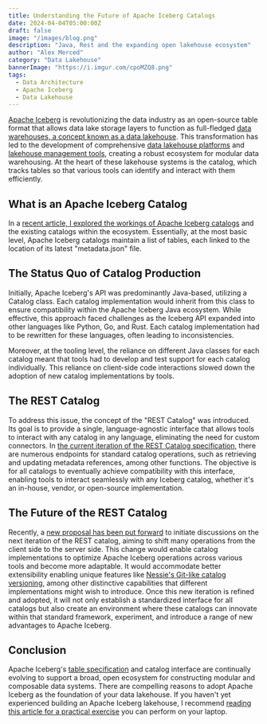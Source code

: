 ```yaml
---
title: Understanding the Future of Apache Iceberg Catalogs
date: 2024-04-04T05:00:00Z
draft: false
image: "/images/blog.png"
description: "Java, Rest and the expanding open lakehouse ecosystem"
author: "Alex Merced"
category: "Data Lakehouse"
bannerImage: "https://i.imgur.com/cpoMZQ8.png"
tags:
  - Data Architecture
  - Apache Iceberg
  - Data Lakehouse
---
```


[Apache Iceberg](https://www.dremio.com/blog/apache-iceberg-101-your-guide-to-learning-apache-iceberg-concepts-and-practices/) is revolutionizing the data industry as an open-source table format that allows data lake storage layers to function as full-fledged [data warehouses, a concept known as a data lakehouse](https://www.dremio.com/blog/why-lakehouse-why-now-what-is-a-data-lakehouse-and-how-to-get-started/). This transformation has led to the development of comprehensive [data lakehouse platforms](https://www.dremio.com/blog/what-is-a-data-lakehouse-platform/) and [lakehouse management tools](https://www.dremio.com/blog/what-is-lakehouse-management-git-for-data-automated-apache-iceberg-table-maintenance-and-more/), creating a robust ecosystem for modular data warehousing. At the heart of these lakehouse systems is the catalog, which tracks tables so that various tools can identify and interact with them efficiently.

## What is an Apache Iceberg Catalog

In a [recent article, I explored the workings of Apache Iceberg catalogs](https://amdatalakehouse.substack.com/p/a-deep-dive-into-the-concept-and) and the existing catalogs within the ecosystem. Essentially, at the most basic level, Apache Iceberg catalogs maintain a list of tables, each linked to the location of its latest "metadata.json" file.

## The Status Quo of Catalog Production

Initially, Apache Iceberg's API was predominantly Java-based, utilizing a Catalog class. Each catalog implementation would inherit from this class to ensure compatibility within the Apache Iceberg Java ecosystem. While effective, this approach faced challenges as the Iceberg API expanded into other languages like Python, Go, and Rust. Each catalog implementation had to be rewritten for these languages, often leading to inconsistencies.

Moreover, at the tooling level, the reliance on different Java classes for each catalog meant that tools had to develop and test support for each catalog individually. This reliance on client-side code interactions slowed down the adoption of new catalog implementations by tools.

## The REST Catalog

To address this issue, the concept of the "REST Catalog" was introduced. Its goal is to provide a single, language-agnostic interface that allows tools to interact with any catalog in any language, eliminating the need for custom connectors. In [the current iteration of the REST Catalog specification](https://github.com/apache/iceberg/blob/main/open-api/rest-catalog-open-api.yaml), there are numerous endpoints for standard catalog operations, such as retrieving and updating metadata references, among other functions. The objective is for all catalogs to eventually achieve compatibility with this interface, enabling tools to interact seamlessly with any Iceberg catalog, whether it's an in-house, vendor, or open-source implementation.

## The Future of the REST Catalog

Recently, a [new proposal has been put forward](https://lists.apache.org/thread/pqljowgy26tr0vh9xfwsth3g5z5z824k) to initiate discussions on the next iteration of the REST catalog, aiming to shift many operations from the client side to the server side. This change would enable catalog implementations to optimize Apache Iceberg operations across various tools and become more adaptable. It would accommodate better extensibility enabling unique features like [Nessie's Git-like catalog versioning](https://projectnessie.org/), among other distinctive capabilities that different implementations might wish to introduce. Once this new iteration is refined and adopted, it will not only establish a standardized interface for all catalogs but also create an environment where these catalogs can innovate within that standard framework, experiment, and introduce a range of new advantages to Apache Iceberg.

## Conclusion

Apache Iceberg's [table specification](https://iceberg.apache.org/spec/) and catalog interface are continually evolving to support a broad, open ecosystem for constructing modular and composable data systems. There are compelling reasons to adopt Apache Iceberg as the foundation of your data lakehouse. If you haven't yet experienced building an Apache Iceberg lakehouse, I recommend [reading this article for a practical exercise](https://amdatalakehouse.substack.com/p/end-to-end-basic-data-engineering) you can perform on your laptop.
